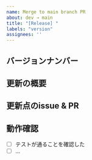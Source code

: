 ```yaml
---
name: Merge to main branch PR
about: dev → main
title: "[Release] "
labels: "version"
assignees: ''
---
```


## バージョンナンバー

## 更新の概要

## 更新点のissue & PR

## 動作確認
- [ ] テストが通ることを確認した
- [ ] ...
